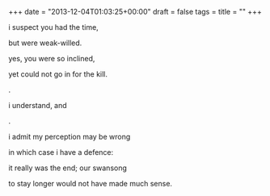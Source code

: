 +++
date = "2013-12-04T01:03:25+00:00"
draft = false
tags = 
title = ""
+++
<p>i suspect you had the time,</p>
<p>but were weak-willed.</p>
<p>yes, you were so inclined,</p>
<p>yet could not go in for the kill.</p>
<p>.</p>
<p>i understand, and</p>
<p>.</p>
<p>i admit my perception may be wrong</p>
<p>in which case i have a defence:</p>
<p>it really was the end; our swansong</p>
<p>to stay longer would not have made much sense.</p>